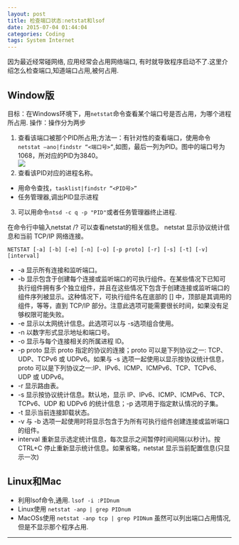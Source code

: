 ```yaml
---
layout: post
title: 检查端口状态:netstat和lsof
date: 2015-07-04 01:44:04
categories: Coding
tags: System Internet
---
```


因为最近经常碰网络, 应用经常会占用网络端口, 有时就导致程序启动不了.这里介绍怎么检查端口,知道端口占用,被何占用.

## Window版

目标：在Windows环境下，用`netstat`命令查看某个端口号是否占用，为哪个进程所占用.
操作：操作分为两步

1. 查看该端口被那个PID所占用;方法一：有针对性的查看端口，使用命令 `netstat –ano|findstr “<端口号>”`,如图，最后一列为PID。图中的端口号为1068，所对应的PID为3840。  
![](http://dl.iteye.com/upload/attachment/164587/18a81821-7c08-36b1-a23a-026ff1d5c027.jpg)  
2. 查看该PID对应的进程名称。
  - 用命令查找，`tasklist|findstr “<PID号>”`
  - 任务管理器,调出PID显示进程
3. 可以用命令`ntsd -c q -p "PID"`或者任务管理器终止进程.

在命令行中输入netstat /? 可以查看netstat的相关信息。
netstat 显示协议统计信息和当前 TCP/IP 网络连接。

`NETSTAT [-a] [-b] [-e] [-n] [-o] [-p proto] [-r] [-s] [-t] [-v] [interval]`

-  -a            显示所有连接和监听端口。
-  -b            显示包含于创建每个连接或监听端口的可执行组件。在某些情况下已知可执行组件拥有多个独立组件，并且在这些情况下包含于创建连接或监听端口的组件序列被显示。这种情况下，可执行组件名在底部的 [] 中，顶部是其调用的组件，等等，直到 TCP/IP 部分。注意此选项可能需要很长时间，如果没有足够权限可能失败。
-  -e            显示以太网统计信息。此选项可以与 -s选项组合使用。
-  -n            以数字形式显示地址和端口号。
-  -o            显示与每个连接相关的所属进程 ID。
-  -p proto      显示 proto 指定的协议的连接；proto 可以是下列协议之一: TCP、UDP、TCPv6 或 UDPv6。如果与 -s 选项一起使用以显示按协议统计信息，proto 可以是下列协议之一:IP、IPv6、ICMP、ICMPv6、TCP、TCPv6、UDP 或 UDPv6。
-  -r            显示路由表。
-  -s            显示按协议统计信息。默认地，显示 IP、IPv6、ICMP、ICMPv6、TCP、TCPv6、UDP 和 UDPv6 的统计信息；-p 选项用于指定默认情况的子集。
-  -t            显示当前连接卸载状态。
-  -v            与 -b 选项一起使用时将显示包含于为所有可执行组件创建连接或监听端口的组件。
-  interval      重新显示选定统计信息，每次显示之间暂停时间间隔(以秒计)。按 CTRL+C 停止重新显示统计信息。如果省略，netstat 显示当前配置信息(只显示一次)

## Linux和Mac

- 利用lsof命令,通用. `lsof -i :PIDnum` 
- Linux使用 	`netstat -anp | grep PIDnum`
- MacOSs使用 `netstat -anp tcp | grep PIDNum` 虽然可以列出端口占用情况,但是不显示那个程序占用.

---
